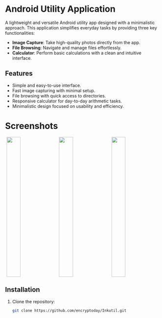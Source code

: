 # Android Utility Application

A lightweight and versatile Android utility app designed with a minimalistic approach. This application simplifies everyday tasks by providing three key functionalities:  

- **Image Capture**: Take high-quality photos directly from the app.  
- **File Browsing**: Navigate and manage files effortlessly.  
- **Calculator**: Perform basic calculations with a clean and intuitive interface.  

## Features
- Simple and easy-to-use interface.  
- Fast image capturing with minimal setup.  
- File browsing with quick access to directories.  
- Responsive calculator for day-to-day arithmetic tasks.  
- Minimalistic design focused on usability and efficiency.  

# Screenshots
<div style="display: flex; justify-content: space-around; align-items: flex-start;flex-wrap:wrap;gap:10px;">
   <img src="https://mmm.sh/github/inkutil/calc.png" width="30%" height="457px">
   <img src="https://mmm.sh/github/inkutil/files2.png" width="30%" height="457px">
   <img src="https://mmm.sh/github/inkutil/camera.png" width="30%" height="457px">   
</div>

## Installation
1. Clone the repository:  
   ```bash
   git clone https://github.com/encryptoday/Inkutil.git
